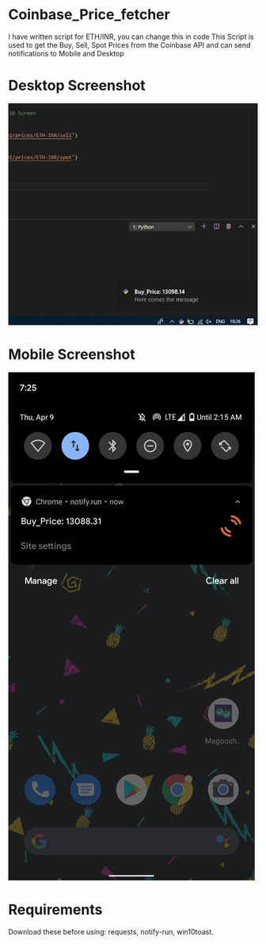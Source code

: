 # Coinbase_Price_fetcher
I have written script for ETH/INR, you can change this in code
This Script is used to get the Buy, Sell, Spot Prices from the Coinbase API and can send notifications to Mobile and Desktop

# Desktop Screenshot
![](Images/desktop.JPG)

# Mobile Screenshot
![](Images/mobile.png)

# Requirements
Download these before using:
requests,
notify-run,
win10toast.
